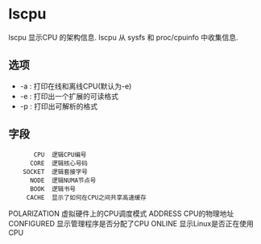 # lscpu

 lscpu 显示CPU 的架构信息. lscpu 从 sysfs 和 proc/cpuinfo 中收集信息.

## 选项
- -a : 打印在线和离线CPU(默认为-e)
- -e : 打印出一个扩展的可读格式
- -p : 打印出可解析的格式

## 字段
           CPU  逻辑CPU编号
          CORE  逻辑核心号码
        SOCKET  逻辑套接字号
          NODE  逻辑NUMA节点号
          BOOK  逻辑书号
         CACHE  显示了如何在CPU之间共享高速缓存
  POLARIZATION  虚拟硬件上的CPU调度模式
       ADDRESS  CPU的物理地址
    CONFIGURED  显示管理程序是否分配了CPU
        ONLINE  显示Linux是否正在使用CPU
